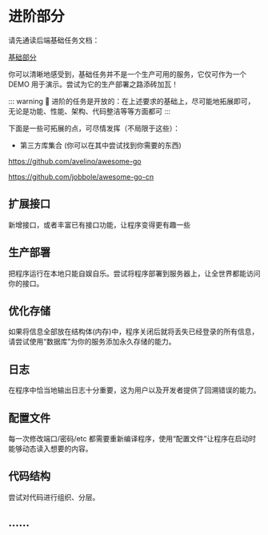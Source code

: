 # 进阶部分

请先通读后端基础任务文档：

[基础部分](./7.1.2.1基础部分.md)

你可以清晰地感受到，基础任务并不是一个生产可用的服务，它仅可作为一个 DEMO 用于演示。尝试为它的生产部署之路添砖加瓦！

::: warning 📌
进阶的任务是开放的：在上述要求的基础上，尽可能地拓展即可，无论是功能、性能、架构、代码整洁等等方面都可
:::

下面是一些可拓展的点，可尽情发挥（不局限于这些）：

- 第三方库集合 (你可以在其中尝试找到你需要的东西)

https://github.com/avelino/awesome-go

https://github.com/jobbole/awesome-go-cn

## 扩展接口

新增接口，或者丰富已有接口功能，让程序变得更有趣一些

## 生产部署

把程序运行在本地只能自娱自乐。尝试将程序部署到服务器上，让全世界都能访问你的接口。

## 优化存储

如果将信息全部放在结构体(内存)中，程序关闭后就将丢失已经登录的所有信息，请尝试使用“数据库”为你的服务添加永久存储的能力。

## 日志

在程序中恰当地输出日志十分重要，这为用户以及开发者提供了回溯错误的能力。

## 配置文件

每一次修改端口/密码/etc 都需要重新编译程序，使用“配置文件”让程序在启动时能够动态读入想要的内容。

## 代码结构

尝试对代码进行组织、分层。

## ……
